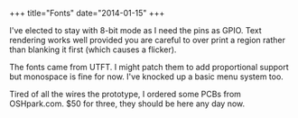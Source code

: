 +++
title="Fonts"
date="2014-01-15"
+++

I've elected to stay with 8-bit mode as I need the pins as GPIO. Text rendering works well provided you are careful to over print a region rather than blanking it first (which causes a flicker).

The fonts came from UTFT. I might patch them to add proportional support but monospace is fine for now. I've knocked up a basic menu system too.

Tired of all the wires the prototype, I ordered some PCBs from OSHpark.com. $50 for three, they should be here any day now.
